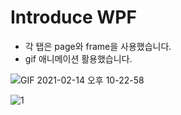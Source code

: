 # Introduce WPF


- 각 탭은 page와 frame을 사용했습니다.
- gif 애니메이션 활용했습니다.


![GIF 2021-02-14 오후 10-22-58](https://user-images.githubusercontent.com/75681679/107879491-6b021c80-6f1c-11eb-891e-f882a37b871a.gif)

![1](https://user-images.githubusercontent.com/75681679/107879656-7bff5d80-6f1d-11eb-9d81-394a47c098f4.PNG)
